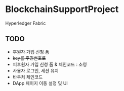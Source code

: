 # BlockchainSupportProject
Hyperledger Fabric

## TODO
- ~~후원자 가입 신청 폼~~
- ~~key를 주민번호로~~
- 피후원자 가입 신청 폼 & 체인코드 : 소영
- 사용자 로그인, 세션 유지
- 바우처 체인코드
- DApp 페이지 이동 설정 및 UI

